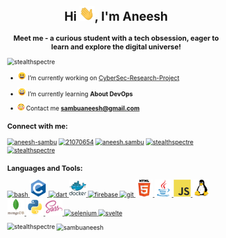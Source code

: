 <h1 align="center">Hi   <img src="waving.gif" width="35">, I'm Aneesh</h1>
<h3 align="center">Meet me - a curious student with a tech obsession, eager to learn and explore the digital universe!</h3>

<p align="left"> <img src="https://komarev.com/ghpvc/?username=stealthspectre&label=Profile%20views&color=0e75b6&style=flat" alt="stealthspectre" /> </p>

- <img src="smiling.gif" width="20"> I’m currently working on [CyberSec-Research-Project](https://sambuaneesh.github.io/CyberSec-NGIT/)

- <img src="grazy.gif" width="20"> I’m currently learning **About DevOps**

- <img src="shy.gif" width="16"> Contact me **sambuaneesh@gmail.com**

<h3 align="left">Connect with me:</h3>
<p align="left">
<a href="https://www.linkedin.com/in/aneesh-sambu/" target="blank"><img align="center" src="https://raw.githubusercontent.com/rahuldkjain/github-profile-readme-generator/master/src/images/icons/Social/linked-in-alt.svg" alt="aneesh-sambu" height="30" width="40" /></a>
<a href="https://stackoverflow.com/users/21070654" target="blank"><img align="center" src="https://raw.githubusercontent.com/rahuldkjain/github-profile-readme-generator/master/src/images/icons/Social/stack-overflow.svg" alt="21070654" height="30" width="40" /></a>
<a href="https://instagram.com/aneesh.sambu" target="blank"><img align="center" src="https://raw.githubusercontent.com/rahuldkjain/github-profile-readme-generator/master/src/images/icons/Social/instagram.svg" alt="aneesh.sambu" height="30" width="40" /></a>
<a href="https://www.codechef.com/users/stealthspectre" target="blank"><img align="center" src="https://cdn.jsdelivr.net/npm/simple-icons@3.1.0/icons/codechef.svg" alt="stealthspectre" height="30" width="40" /></a>
<a href="https://www.leetcode.com/stealthspectre" target="blank"><img align="center" src="https://raw.githubusercontent.com/rahuldkjain/github-profile-readme-generator/master/src/images/icons/Social/leet-code.svg" alt="stealthspectre" height="30" width="40" /></a>
</p>

<h3 align="left">Languages and Tools:</h3>
<p align="left"> <a href="https://www.gnu.org/software/bash/" target="_blank" rel="noreferrer"> <img src="https://www.vectorlogo.zone/logos/gnu_bash/gnu_bash-icon.svg" alt="bash" width="40" height="40"/> </a> <a href="https://www.cprogramming.com/" target="_blank" rel="noreferrer"> <img src="https://raw.githubusercontent.com/devicons/devicon/master/icons/c/c-original.svg" alt="c" width="40" height="40"/> </a> <a href="https://dart.dev" target="_blank" rel="noreferrer"> <img src="https://www.vectorlogo.zone/logos/dartlang/dartlang-icon.svg" alt="dart" width="40" height="40"/> </a> <a href="https://www.docker.com/" target="_blank" rel="noreferrer"> <img src="https://raw.githubusercontent.com/devicons/devicon/master/icons/docker/docker-original-wordmark.svg" alt="docker" width="40" height="40"/> </a> <a href="https://firebase.google.com/" target="_blank" rel="noreferrer"> <img src="https://www.vectorlogo.zone/logos/firebase/firebase-icon.svg" alt="firebase" width="40" height="40"/> </a> <a href="https://git-scm.com/" target="_blank" rel="noreferrer"> <img src="https://www.vectorlogo.zone/logos/git-scm/git-scm-icon.svg" alt="git" width="40" height="40"/> </a> <a href="https://www.w3.org/html/" target="_blank" rel="noreferrer"> <img src="https://raw.githubusercontent.com/devicons/devicon/master/icons/html5/html5-original-wordmark.svg" alt="html5" width="40" height="40"/> </a> <a href="https://www.java.com" target="_blank" rel="noreferrer"> <img src="https://raw.githubusercontent.com/devicons/devicon/master/icons/java/java-original.svg" alt="java" width="40" height="40"/> </a> <a href="https://developer.mozilla.org/en-US/docs/Web/JavaScript" target="_blank" rel="noreferrer"> <img src="https://raw.githubusercontent.com/devicons/devicon/master/icons/javascript/javascript-original.svg" alt="javascript" width="40" height="40"/> </a> <a href="https://www.linux.org/" target="_blank" rel="noreferrer"> <img src="https://raw.githubusercontent.com/devicons/devicon/master/icons/linux/linux-original.svg" alt="linux" width="40" height="40"/> </a> <a href="https://www.mongodb.com/" target="_blank" rel="noreferrer"> <img src="https://raw.githubusercontent.com/devicons/devicon/master/icons/mongodb/mongodb-original-wordmark.svg" alt="mongodb" width="40" height="40"/> </a> <a href="https://www.python.org" target="_blank" rel="noreferrer"> <img src="https://raw.githubusercontent.com/devicons/devicon/master/icons/python/python-original.svg" alt="python" width="40" height="40"/> </a> <a href="https://sass-lang.com" target="_blank" rel="noreferrer"> <img src="https://raw.githubusercontent.com/devicons/devicon/master/icons/sass/sass-original.svg" alt="sass" width="40" height="40"/> </a> <a href="https://www.selenium.dev" target="_blank" rel="noreferrer"> <img src="https://raw.githubusercontent.com/detain/svg-logos/780f25886640cef088af994181646db2f6b1a3f8/svg/selenium-logo.svg" alt="selenium" width="40" height="40"/> </a> <a href="https://svelte.dev" target="_blank" rel="noreferrer"> <img src="https://upload.wikimedia.org/wikipedia/commons/1/1b/Svelte_Logo.svg" alt="svelte" width="40" height="40"/> </a> </p>

<p><img align="left" src="https://github-readme-stats.vercel.app/api/top-langs?username=sambuaneesh&show_icons=true&locale=en&layout=compact&theme=codeSTACKr" alt="stealthspectre" /></p>

<p>&nbsp;<img align="center" src="https://github-readme-stats.vercel.app/api?username=sambuaneesh&show_icons=true&locale=en&theme=codeSTACKr" alt="sambuaneesh" /></p>

<!-- <p><img align="center" src="https://github-readme-streak-stats.herokuapp.com/?user=stealthspectre&theme=codeSTACKr" alt="stealthspectre" /></p> -->
